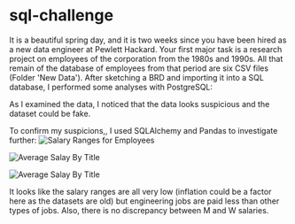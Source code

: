 # sql-challenge

It is a beautiful spring day, and it is two weeks since you have been hired as a new data engineer at Pewlett Hackard. Your first major task is a research project on employees of the corporation from the 1980s and 1990s. All that remain of the database of employees from that period are six CSV files (Folder 'New Data').
After sketching a BRD and importing it into a SQL database, I performed some analyses with PostgreSQL:

As I examined the data, I noticed that the data looks suspicious and the dataset could be fake. 

To confirm my suspicions,, I used SQLAlchemy and Pandas to investigate further:
![Salary Ranges for Employees](https://github.com/AliceSartori/sql-challenge/blob/main/Salary%20ranges%20for%20employees.png)


![Average Salay By Title](https://github.com/AliceSartori/sql-challenge/blob/main/Average%20salary%20by%20Title.png)


![Average Salay By Title](https://github.com/AliceSartori/sql-challenge/blob/main/Average%20salary%20by%20Sex.png)

It looks like the salary ranges are all very low (inflation could be a factor here as the datasets are old) but engineering jobs are paid less than other types of jobs.
Also, there is no discrepancy between M and W salaries. 
